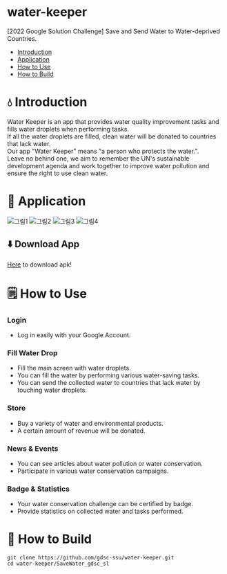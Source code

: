 # water-keeper
[2022 Google Solution Challenge] Save and Send Water to Water-deprived Countries.
* [Introduction](#droplet-introduction)
* [Application](#-application)
* [How to Use](#%EF%B8%8F-how-to-use)
* [How to Build](#wrench-how-to-build)

# :droplet: Introduction
Water Keeper is an app that provides water quality improvement tasks and fills water droplets when performing tasks.  
If all the water droplets are filled, clean water will be donated to countries that lack water.  
Our app "Water Keeper" means "a person who protects the water.".    
Leave no behind one, we aim to remember the UN's sustainable development agenda and work together to improve water pollution and ensure the right to use clean water.

# 📱 Application
![그림1](https://user-images.githubusercontent.com/33739448/160980209-c4f264ef-909c-436b-b6cc-2f1c3e9c5440.png)
![그림2](https://user-images.githubusercontent.com/33739448/160980215-fb0815cd-127a-48f9-adaf-90e9352bcedf.png)
![그림3](https://user-images.githubusercontent.com/33739448/160980222-1c235e58-688d-43e2-9938-93987ff9acac.png)
![그림4](https://user-images.githubusercontent.com/33739448/160980316-6349a78a-2426-4db6-9348-ddacb9b06545.png)

## ⬇️ Download App
[Here](https://drive.google.com/file/d/1n_qNRKgqexW_AE5STQbTV3DTXtlIhEEa/view?usp=sharing) to download apk!

# 🗒️ How to Use
### Login
* Log in easily with your Google Account.

### Fill Water Drop
* Fill the main screen with water droplets.
* You can fill the water by performing various water-saving tasks.
* You can send the collected water to countries that lack water by touching water droplets.

### Store
* Buy a variety of water and environmental products.
* A certain amount of revenue will be donated.

### News & Events
* You can see articles about water pollution or water conservation.
* Participate in various water conservation campaigns.

### Badge & Statistics
* Your water conservation challenge can be certified by badge.
* Provide statistics on collected water and tasks performed.

# :wrench: How to Build
```
git clone https://github.com/gdsc-ssu/water-keeper.git  
cd water-keeper/SaveWater_gdsc_sl
```
